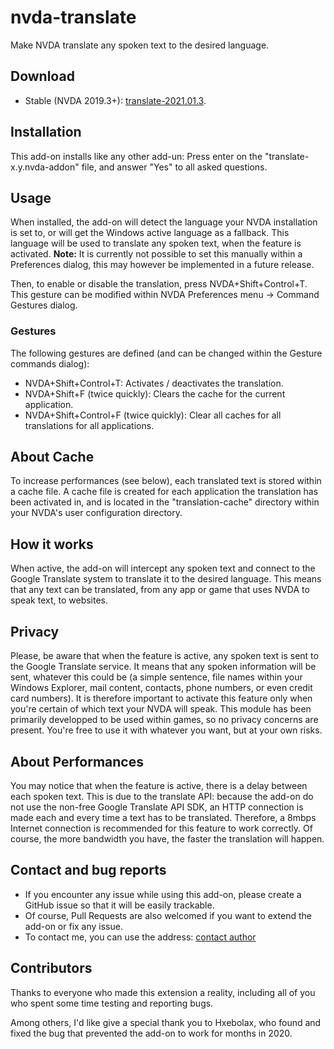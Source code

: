 # nvda-translate
Make NVDA translate any spoken text to the desired language.
## Download
- Stable (NVDA 2019.3+): [translate-2021.01.3](http://www.mtyp.fr/nvda/translate/translate-2021.01.3.nvda-addon).

## Installation

This add-on installs like any other add-un: Press enter on the "translate-x.y.nvda-addon" file, and answer "Yes" to all asked questions.

## Usage
When installed, the add-on will detect the language your NVDA installation is set to, or will get the Windows active language as a fallback. This language will be used to translate any spoken text, when the feature is activated.
**Note:** It is currently not possible to set this manually within a Preferences dialog, this may however be implemented in a future release.

Then, to enable or disable the translation, press NVDA+Shift+Control+T. This gesture can be modified within NVDA Preferences menu -> Command Gestures dialog.

### Gestures
The following gestures are defined (and can be changed within the Gesture commands dialog):
- NVDA+Shift+Control+T: Activates / deactivates the translation.
- NVDA+Shift+F (twice quickly): Clears the cache for the current application.
- NVDA+Shift+Control+F (twice quickly): Clear all caches for all translations for all applications.

## About Cache
To increase performances (see below), each translated text is stored within a cache file. A cache file is created for each application the translation has been activated in, and is located in the "translation-cache" directory within your NVDA's user configuration directory.

## How it works

When active, the add-on will intercept any spoken text and connect to the Google Translate system to translate it to the desired language. This means that any text can be translated, from any app or game that uses NVDA to speak text, to websites.

## Privacy

Please, be aware that when the feature is active, any spoken text is sent to the Google Translate service. It means that any spoken information will be sent, whatever this could be (a simple sentence, file names within your Windows Explorer, mail content, contacts, phone numbers, or even credit card numbers). It is therefore important to activate this feature only when you're certain of which text your NVDA will speak. This module has been primarily developped to be used within games, so no privacy concerns are present. You're free to use it with whatever you want, but at your own risks.

## About Performances
You may notice that when the feature is active, there is a delay between each spoken text. This is due to the translate API: because the add-on do not use the non-free Google Translate API SDK, an HTTP connection is made each and every time a text has to be translated. Therefore, a 8mbps Internet connection is recommended for this feature to work correctly.
Of course, the more bandwidth you have, the faster the translation will happen.

## Contact and bug reports
- If you encounter any issue while using this add-on, please create a GitHub issue so that it will be easily trackable.
- Of course, Pull Requests are also welcomed if you want to extend the add-on or fix any issue.
- To contact me, you can use the address: [contact author](mailto:podcastcecitek@gmail.com)


## Contributors
Thanks to everyone who made this extension a reality, including all of you who spent some time testing and reporting bugs.

Among others, I'd like give a special thank you to Hxebolax, who found and fixed the bug that prevented the add-on to work for months in 2020.
